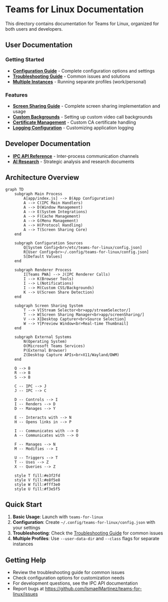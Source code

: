 # Teams for Linux Documentation

This directory contains documentation for Teams for Linux, organized for both users and developers.

## User Documentation

### Getting Started
- **[Configuration Guide](configuration.md)** - Complete configuration options and settings
- **[Troubleshooting Guide](knowledge-base.md)** - Common issues and solutions
- **[Multiple Instances](multiple-instances.md)** - Running separate profiles (work/personal)

### Features
- **[Screen Sharing Guide](screen-sharing.md)** - Complete screen sharing implementation and usage
- **[Custom Backgrounds](custom-backgrounds.md)** - Setting up custom video call backgrounds
- **[Certificate Management](certificate.md)** - Custom CA certificate handling
- **[Logging Configuration](log-config.md)** - Customizing application logging

## Developer Documentation
- **[IPC API Reference](ipc-api.md)** - Inter-process communication channels
- **[AI Research](ai-research/)** - Strategic analysis and research documents

## Architecture Overview

```mermaid
graph TD
    subgraph Main Process
        A[app/index.js] --> B(App Configuration)
        A --> C(IPC Main Handlers)
        A --> D(Window Management)
        A --> E(System Integrations)
        A --> F(Cache Management)
        A --> G(Menu Management)
        A --> H(Protocol Handling)
        A --> T(Screen Sharing Core)
    end

    subgraph Configuration Sources
        Q[System Config<br>/etc/teams-for-linux/config.json]
        R[User Config<br>~/.config/teams-for-linux/config.json]
        S[Default Values]
    end

    subgraph Renderer Process
        I[Teams PWA] --> J(IPC Renderer Calls)
        I --> K(Browser Tools)
        I --> L(Notifications)
        I --> M(Custom CSS/Backgrounds)
        K --> U(Screen Share Detection)
    end
    
    subgraph Screen Sharing System
        T --> V[Stream Selector<br>app/streamSelector/]
        T --> W[Screen Sharing Manager<br>app/screenSharing/]
        V --> X[Desktop Capturer<br>Source Selection]
        W --> Y[Preview Window<br>Real-time Thumbnail]
    end

    subgraph External Systems
        N(Operating System)
        O(Microsoft Teams Services)
        P(External Browser)
        Z(Desktop Capture APIs<br>X11/Wayland/DWM)
    end

    Q --> B
    R --> B
    S --> B

    C -- IPC --> J
    J -- IPC --> C

    D -- Controls --> I
    I -- Renders --> D
    D -- Manages --> Y

    E -- Interacts with --> N
    H -- Opens links in --> P

    I -- Communicates with --> O
    A -- Communicates with --> O

    F -- Manages --> N
    M -- Modifies --> I
    
    U -- Triggers --> T
    T -- Uses --> Z
    X -- Queries --> Z
    
    style T fill:#e3f2fd
    style V fill:#e8f5e8
    style W fill:#fff3e0
    style U fill:#f3e5f5
```

## Quick Start

1. **Basic Usage**: Launch with `teams-for-linux`
2. **Configuration**: Create `~/.config/teams-for-linux/config.json` with your settings
3. **Troubleshooting**: Check the [Troubleshooting Guide](knowledge-base.md) for common issues
4. **Multiple Profiles**: Use `--user-data-dir` and `--class` flags for separate instances

## Getting Help

- Review the troubleshooting guide for common issues
- Check configuration options for customization needs
- For development questions, see the IPC API documentation
- Report bugs at https://github.com/IsmaelMartinez/teams-for-linux/issues